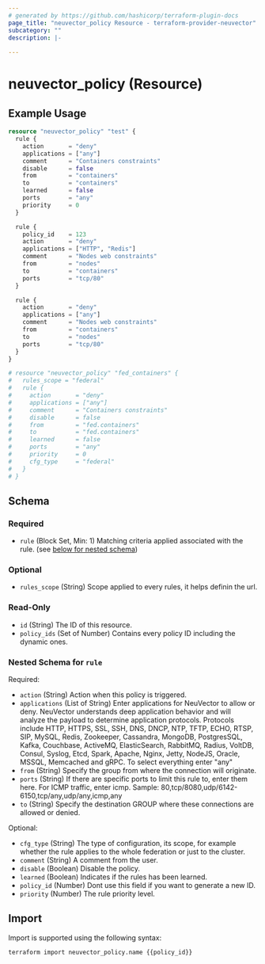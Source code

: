 ```yaml
---
# generated by https://github.com/hashicorp/terraform-plugin-docs
page_title: "neuvector_policy Resource - terraform-provider-neuvector"
subcategory: ""
description: |-
  
---
```


# neuvector_policy (Resource)



## Example Usage

```terraform
resource "neuvector_policy" "test" {
  rule {
    action       = "deny"
    applications = ["any"]
    comment      = "Containers constraints"
    disable      = false
    from         = "containers"
    to           = "containers"
    learned      = false
    ports        = "any"
    priority     = 0
  }

  rule {
    policy_id    = 123
    action       = "deny"
    applications = ["HTTP", "Redis"]
    comment      = "Nodes web constraints"
    from         = "nodes"
    to           = "containers"
    ports        = "tcp/80"
  }

  rule {
    action       = "deny"
    applications = ["any"]
    comment      = "Nodes web constraints"
    from         = "containers"
    to           = "nodes"
    ports        = "tcp/80"
  }
}

# resource "neuvector_policy" "fed_containers" {
#   rules_scope = "federal"
#   rule {
#     action       = "deny"
#     applications = ["any"]
#     comment      = "Containers constraints"
#     disable      = false
#     from         = "fed.containers"
#     to           = "fed.containers"
#     learned      = false
#     ports        = "any"
#     priority     = 0
#     cfg_type     = "federal"
#   }
# }
```

<!-- schema generated by tfplugindocs -->
## Schema

### Required

- `rule` (Block Set, Min: 1) Matching criteria applied associated with the rule. (see [below for nested schema](#nestedblock--rule))

### Optional

- `rules_scope` (String) Scope applied to every rules, it helps definin the url.

### Read-Only

- `id` (String) The ID of this resource.
- `policy_ids` (Set of Number) Contains every policy ID including the dynamic ones.

<a id="nestedblock--rule"></a>
### Nested Schema for `rule`

Required:

- `action` (String) Action when this policy is triggered.
- `applications` (List of String) Enter applications for NeuVector to allow or deny. NeuVector understands deep application behavior and will analyze the payload to determine application protocols. Protocols include HTTP, HTTPS, SSL, SSH, DNS, DNCP, NTP, TFTP, ECHO, RTSP, SIP, MySQL, Redis, Zookeeper, Cassandra, MongoDB, PostgresSQL, Kafka, Couchbase, ActiveMQ, ElasticSearch, RabbitMQ, Radius, VoltDB, Consul, Syslog, Etcd, Spark, Apache, Nginx, Jetty, NodeJS, Oracle, MSSQL, Memcached and gRPC. To select everything enter "any"
- `from` (String) Specify the group from where the connection will originate.
- `ports` (String) If there are specific ports to limit this rule to, enter them here. For ICMP traffic, enter icmp. Sample: 80,tcp/8080,udp/6142-6150,tcp/any,udp/any,icmp,any
- `to` (String) Specify the destination GROUP where these connections are allowed or denied.

Optional:

- `cfg_type` (String) The type of configuration, its scope, for example whether the rule applies to the whole federation or just to the cluster.
- `comment` (String) A comment from the user.
- `disable` (Boolean) Disable the policy.
- `learned` (Boolean) Indicates if the rules has been learned.
- `policy_id` (Number) Dont use this field if you want to generate a new ID.
- `priority` (Number) The rule priority level.

## Import

Import is supported using the following syntax:

```shell
terraform import neuvector_policy.name {{policy_id}}
```
